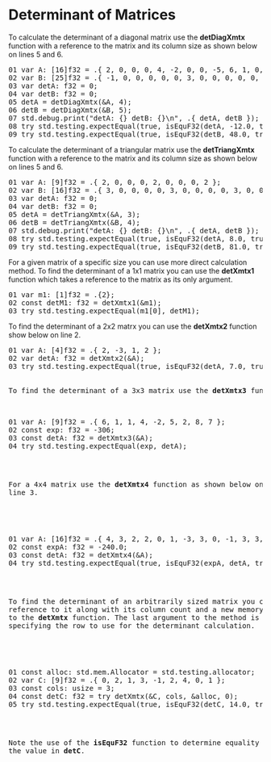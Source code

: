 # Determinant of Matrices

To calculate the determinant of a diagonal matrix use the <b>detDiagXmtx</b>
function with a reference to the matrix and its column size as shown below on lines 5 and 6.

<!-- "XMTX: ELA - Larson, Edwards: 3.1 Example 6 test" -->
<pre>
01 var A: [16]f32 = .{ 2, 0, 0, 0, 4, -2, 0, 0, -5, 6, 1, 0, 1, 5, 3, 3 };
02 var B: [25]f32 = .{ -1, 0, 0, 0, 0, 0, 3, 0, 0, 0, 0, 0, 2, 0, 0, 0, 0, 0, 4, 0, 0, 0, 0, 0, -2 };
03 var detA: f32 = 0;
04 var detB: f32 = 0;
05 detA = detDiagXmtx(&A, 4);
06 detB = detDiagXmtx(&B, 5);
07 std.debug.print("detA: {} detB: {}\n", .{ detA, detB });
08 try std.testing.expectEqual(true, isEquF32(detA, -12.0, true));
09 try std.testing.expectEqual(true, isEquF32(detB, 48.0, true));
</pre>

To calculate the determinant of a triangular matrix use the <b>detTriangXmtx</b>
function with a reference to the matrix and its column size as shown below on lines 5 and 6.

<!-- "XMTX: detTriangXmtx test" -->
<pre>
01 var A: [9]f32 = .{ 2, 0, 0, 0, 2, 0, 0, 0, 2 };
02 var B: [16]f32 = .{ 3, 0, 0, 0, 0, 3, 0, 0, 0, 0, 3, 0, 0, 0, 0, 3 };
03 var detA: f32 = 0;
04 var detB: f32 = 0;
05 detA = detTriangXmtx(&A, 3);
06 detB = detTriangXmtx(&B, 4);
07 std.debug.print("detA: {} detB: {}\n", .{ detA, detB });
08 try std.testing.expectEqual(true, isEquF32(detA, 8.0, true));
09 try std.testing.expectEqual(true, isEquF32(detB, 81.0, true));
</pre>

For a given matrix of a specific size you can use more direct calculation method. To find the determinant of a 1x1 matrix you can use the <b>detXmtx1</b> function which takes a reference to the matrix as its only argument.

<!-- //"XMTX: detXmtx1 test" -->
<pre>
01 var m1: [1]f32 = .{2};
02 const detM1: f32 = detXmtx1(&m1);
03 try std.testing.expectEqual(m1[0], detM1);
</pre>

To find the determinant of a 2x2 matrx you can use the <b>detXmtx2</b> function show below on line 2.

<!-- //"XMTX: ELA - Larson, Edwards: 3.1 Example 1, 2, 3, 4, 5 test" -->
<pre>
01 var A: [4]f32 = .{ 2, -3, 1, 2 };
02 var detA: f32 = detXmtx2(&A);
03 try std.testing.expectEqual(true, isEquF32(detA, 7.0, true));
</pe>

To find the determinant of a 3x3 matrix use the <b>detXmtx3</b> function.

<!-- //"XMTX: detXmtx3 test" -->
<pre>
01 var A: [9]f32 = .{ 6, 1, 1, 4, -2, 5, 2, 8, 7 };
02 const exp: f32 = -306;
03 const detA: f32 = detXmtx3(&A);
04 try std.testing.expectEqual(exp, detA);
</pre>

For a 4x4 matrix use the <b>detXmtx4</b> function as shown below on line 3.

<!-- //"XMTX: detXmtx4 test" -->
<pre>
01 var A: [16]f32 = .{ 4, 3, 2, 2, 0, 1, -3, 3, 0, -1, 3, 3, 0, 3, 1, 1 };
02 const expA: f32 = -240.0;
03 const detA: f32 = detXmtx4(&A);
04 try std.testing.expectEqual(true, isEquF32(expA, detA, true));
</pre>

To find the determinant of an arbitrarily sized matrix you can pass a reference to it along with its column count and a new memory allocator to the <b>detXmtx</b> function. The last argument to the method is for specifying the row to use for the determinant calculation.

<!-- "XMTX: ELA - Larson, Edwards: 3.1 Example 1, 2, 3, 4, 5 test" Example 3 -->
<pre>
01 const alloc: std.mem.Allocator = std.testing.allocator;
02 var C: [9]f32 = .{ 0, 2, 1, 3, -1, 2, 4, 0, 1 };
03 const cols: usize = 3;
04 const detC: f32 = try detXmtx(&C, cols, &alloc, 0);
05 try std.testing.expectEqual(true, isEquF32(detC, 14.0, true));
</pre>

Note the use of the <b>isEquF32</b> function to determine equality of the value in <b>detC</b>.

